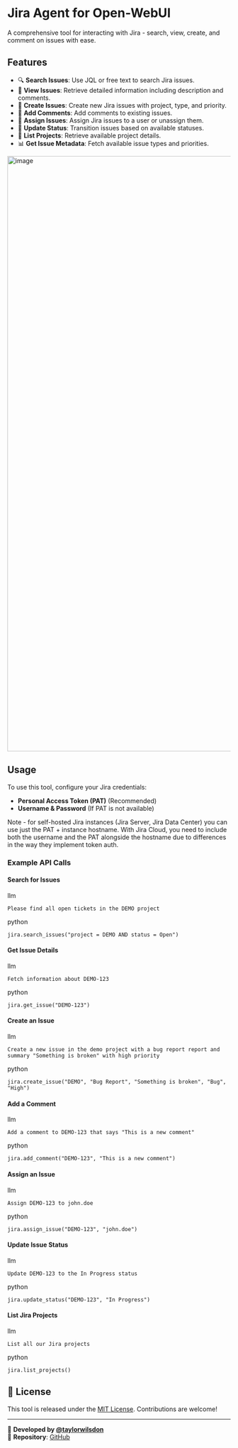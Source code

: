 # Jira Agent for Open-WebUI

A comprehensive tool for interacting with Jira - search, view, create, and comment on issues with ease.

## Features

- 🔍 **Search Issues**: Use JQL or free text to search Jira issues.
- 📄 **View Issues**: Retrieve detailed information including description and comments.
- 📝 **Create Issues**: Create new Jira issues with project, type, and priority.
- 💬 **Add Comments**: Add comments to existing issues.
- 👥 **Assign Issues**: Assign Jira issues to a user or unassign them.
- 🔄 **Update Status**: Transition issues based on available statuses.
- 📂 **List Projects**: Retrieve available project details.
- 📊 **Get Issue Metadata**: Fetch available issue types and priorities.

<img width="1344" alt="image" src="https://github.com/user-attachments/assets/ee3d9f03-770e-452a-8ab7-2a2834681e35" />

## Usage

To use this tool, configure your Jira credentials:

- **Personal Access Token (PAT)** (Recommended)  
- **Username & Password** (If PAT is not available)  

Note - for self-hosted Jira instances (Jira Server, Jira Data Center) you can use just the PAT + instance hostname. With Jira Cloud, you need to include both the username and the PAT alongside the hostname due to differences in the way they implement token auth. 

### Example API Calls

#### **Search for Issues**
llm
```
Please find all open tickets in the DEMO project
```
python
```
jira.search_issues("project = DEMO AND status = Open")
```

#### **Get Issue Details**
llm
```
Fetch information about DEMO-123
```
python
```
jira.get_issue("DEMO-123")
```

#### **Create an Issue**
llm
```
Create a new issue in the demo project with a bug report report and summary "Something is broken" with high priority
```
python
```
jira.create_issue("DEMO", "Bug Report", "Something is broken", "Bug", "High")
```

#### **Add a Comment**
llm
```
Add a comment to DEMO-123 that says "This is a new comment"
```
python
```
jira.add_comment("DEMO-123", "This is a new comment")
```

#### **Assign an Issue**
llm
```
Assign DEMO-123 to john.doe
```
python
```
jira.assign_issue("DEMO-123", "john.doe")
```

#### **Update Issue Status**
llm
```
Update DEMO-123 to the In Progress status
```
python
```
jira.update_status("DEMO-123", "In Progress")
```

#### **List Jira Projects**
llm
```
List all our Jira projects
```
python
```
jira.list_projects()
```

## 📜 License

This tool is released under the [MIT License](LICENSE). Contributions are welcome!

---

🔧 **Developed by [@taylorwilsdon](https://github.com/taylorwilsdon)**  
📂 **Repository**: [GitHub](https://github.com/taylorwilsdon/open-webui-tools)
